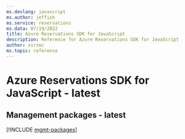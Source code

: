 ```yaml
---
ms.devlang: javascript
ms.author: jeffish
ms.service: reservations
ms.data: 07/19/2022
title: Azure Reservations SDK for JavaScript
description: Reference for Azure Reservations SDK for JavaScript
author: xirzec
ms.topic: reference
---
```

# Azure Reservations SDK for JavaScript - latest

## Management packages - latest
[!INCLUDE [mgmt-packages](reservations-mgmt-index.md)]
